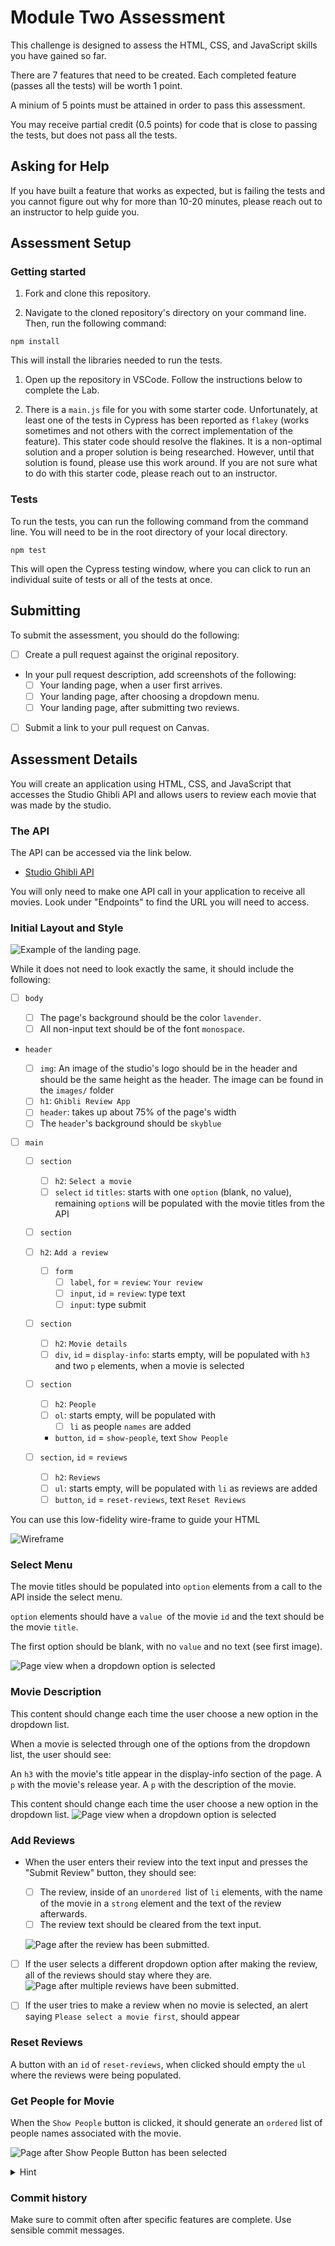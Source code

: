 # Module Two Assessment

This challenge is designed to assess the HTML, CSS, and JavaScript skills you have gained so far.

There are 7 features that need to be created. Each completed feature (passes all the tests) will be worth 1 point.

A minium of 5 points must be attained in order to pass this assessment.

You may receive partial credit (0.5 points) for code that is close to passing the tests, but does not pass all the tests.

## Asking for Help

If you have built a feature that works as expected, but is failing the tests and you cannot figure out why for more than 10-20 minutes, please reach out to an instructor to help guide you.

## Assessment Setup

### Getting started

1. Fork and clone this repository.

1. Navigate to the cloned repository's directory on your command line. Then, run the following command:

```
npm install
```

This will install the libraries needed to run the tests.

1. Open up the repository in VSCode. Follow the instructions below to complete the Lab.

1. There is a `main.js` file for you with some starter code. Unfortunately, at least one of the tests in Cypress has been reported as `flakey` (works sometimes and not others with the correct implementation of the feature). This stater code should resolve the flakines. It is a non-optimal solution and a proper solution is being researched. However, until that solution is found, please use this work around. If you are not sure what to do with this starter code, please reach out to an instructor.

### Tests

To run the tests, you can run the following command from the command line. You will need to be in the root directory of your local directory.

```
npm test
```

This will open the Cypress testing window, where you can click to run an individual suite of tests or all of the tests at once.

## Submitting

To submit the assessment, you should do the following:

- [ ] Create a pull request against the original repository.
- In your pull request description, add screenshots of the following:
  - [ ] Your landing page, when a user first arrives.
  - [ ] Your landing page, after choosing a dropdown menu.
  - [ ] Your landing page, after submitting two reviews.
- [ ] Submit a link to your pull request on Canvas.

## Assessment Details

You will create an application using HTML, CSS, and JavaScript that accesses the Studio Ghibli API and allows users to review each movie that was made by the studio.

### The API

The API can be accessed via the link below.

- [Studio Ghibli API](https://ghibliapi.herokuapp.com)

You will only need to make one API call in your application to receive all movies. Look under "Endpoints" to find the URL you will need to access.

### Initial Layout and Style

![Example of the landing page.](./images/readme/ghibli-landing.png)

While it does not need to look exactly the same, it should include the following:

- [ ] `body`

  - [ ] The page's background should be the color `lavender`.
  - [ ] All non-input text should be of the font `monospace`.

- `header`

  - [ ] `img`: An image of the studio's logo should be in the header and should be the same height as the header. The image can be found in the `images/` folder
  - [ ] `h1`: `Ghibli Review App`
  - [ ] `header`: takes up about 75% of the page's width
  - [ ] The `header`'s background should be `skyblue`

- [ ] `main`

  - [ ] `section`
    - [ ] `h2`: `Select a movie`
    - [ ] `select` `id` `titles`: starts with one `option` (blank, no value), remaining `option`s will be populated with the movie titles from the API
  - [ ] `section`
  - [ ] `h2`: `Add a review`
    - [ ] `form`
      - [ ] `label`, `for` = `review`: `Your review`
      - [ ] `input`, `id` = `review`: type text
      - [ ] `input`: type submit
  - [ ] `section`

    - [ ] `h2`: `Movie details`
    - [ ] `div`, `id` = `display-info`: starts empty, will be populated with `h3` and two `p` elements, when a movie is selected

  - [ ] `section`
    - [ ] `h2`: `People`
    - [ ] `ol`: starts empty, will be populated with
      - [ ] `li` as people `names` are added
    - `button`, `id` = `show-people`, text `Show People`
  - [ ] `section`, `id` = `reviews`
    - [ ] `h2`: `Reviews`
    - [ ] `ul`: starts empty, will be populated with `li` as reviews are added
    - [ ] `button`, `id` = `reset-reviews`, text `Reset Reviews`

You can use this low-fidelity wire-frame to guide your HTML

![Wireframe](./images/readme/ghibli-extended-wireframe.png)

### Select Menu

The movie titles should be populated into `option` elements from a call to the API inside the select menu.

`option` elements should have a `value `of the movie `id` and the text should be the movie `title`.

The first option should be blank, with no `value` and no text (see first image).

![Page view when a dropdown option is selected](./images/readme/show.png)

### Movie Description

This content should change each time the user choose a new option in the dropdown list.

When a movie is selected through one of the options from the dropdown list, the user should see:

An `h3` with the movie's title appear in the display-info section of the page.
A `p` with the movie's release year.
A `p` with the description of the movie.

This content should change each time the user choose a new option in the dropdown list.
![Page view when a dropdown option is selected](./images/readme/show.png)

### Add Reviews

- When the user enters their review into the text input and presses the "Submit Review" button, they should see:

  - [ ] The review, inside of an `unordered `list of `li` elements, with the name of the movie in a `strong` element and the text of the review afterwards.
  - [ ] The review text should be cleared from the text input.

  ![Page after the review has been submitted.](./images/readme/submit-review.png)

- [ ] If the user selects a different dropdown option after making the review, all of the reviews should stay where they are.
      ![Page after multiple reviews have been submitted.](./images/readme/multi-review.png)

- [ ] If the user tries to make a review when no movie is selected, an alert saying `Please select a movie first`, should appear

### Reset Reviews

A button with an `id` of `reset-reviews`, when clicked should empty the `ul` where the reviews were being populated.

### Get People for Movie

When the `Show People` button is clicked, it should generate an `ordered` list of people names associated with the movie.

![Page after Show People Button has been selected](./images/readme/ghibli-people.png)

<details><summary>Hint</summary>

Look at the `/people` endpoint of the API.

You want to select the people who have the same movie `id` as the selected `movie`.

</details>

### Commit history

Make sure to commit often after specific features are complete. Use sensible commit messages.
